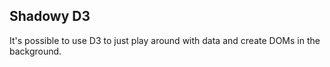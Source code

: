 ## Shadowy D3

It's possible to use D3 to just play around with data and create DOMs in the background.